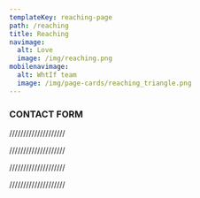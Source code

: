 ```yaml
---
templateKey: reaching-page
path: /reaching
title: Reaching
navimage:
  alt: Love
  image: /img/reaching.png
mobilenavimage:
  alt: WhtIf team
  image: /img/page-cards/reaching_triangle.png
---
```


### CONTACT FORM

////////////////////

////////////////////

////////////////////

////////////////////
